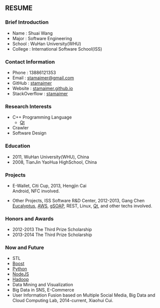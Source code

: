 ## RESUME

### Brief Introduction

+ Name    : Shuai Wang
+ Major   : Software Engineering
+ School  : WuHan University(WHU)
+ College : International Software School(ISS)

### Contact Information

+ Phone         : 13886121353
+ Email         : [stamaimer@gmail.com](mailto:stamaimer@gmail.com)
+ GitHub        : [stamaimer](https://github.com/stamaimer)
+ Website       : [stamaimer.github.io](http://stamaimer.github.io/)
+ StackOverflow : [stamaimer](http://stackoverflow.com/users/2714012/stamaimer) 
### Research Interests

+ C++ Programming Language
    + [Qt](http://qt-project.org/)
+ Crawler
+ Software Design

### Education

+ 2011, WuHan University(WHU), China
+ 2008, TianJin YaoHua HighSchool, China

### Projects

+ E-Wallet, Citi Cup, 2013, Hengjin Cai  
  Android, NFC involved.

+ Other Projects, ISS Software R&D Center, 2012-2013, Gang Chen  
  [Eucalyptus](https://www.eucalyptus.com/), [AWS](http://aws.amazon.com/), [gSOAP](http://www.cs.fsu.edu/~engelen/soap.html), REST, Linux, [Qt](http://qt-project.org/), and other techs involved.

### Honors and Awards

+ 2012-2013 The Third Prize Scholarship 
+ 2013-2014 The Third Prize Scholarship 

### Now and Future

+ STL
+ [Boost](http://www.boost.org/)
+ [Python](https://www.python.org/)
+ [NodeJS](http://nodejs.org/)
+ [Hadoop](http://hadoop.apache.org/)
+ Data Mining and Visualization
+ Big Data in SNS, E-Commerce
+ User Information Fusion based on Multiple Social Media, Big Data and Cloud  Computing Lab, 2014-current, Xiaohui Cui.



